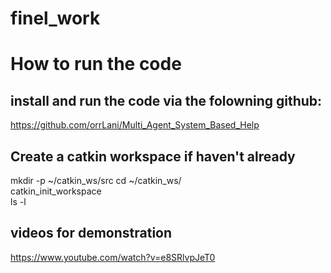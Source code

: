 # finel_work

# How to run the code

## install and run the code via the folowning github:
https://github.com/orrLani/Multi_Agent_System_Based_Help </br>


## Create a catkin workspace if haven't already
mkdir -p ~/catkin_ws/src
cd ~/catkin_ws/ </br>
catkin_init_workspace </br>
ls -l </br>


## videos for demonstration

https://www.youtube.com/watch?v=e8SRlvpJeT0 </br>
